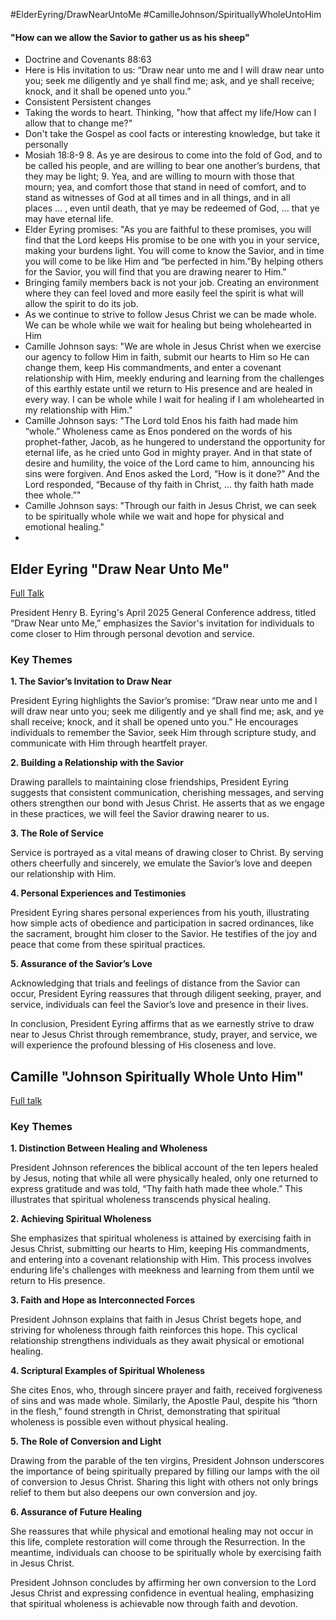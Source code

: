 #ElderEyring/DrawNearUntoMe #CamilleJohnson/SpirituallyWholeUntoHim

#### "How can we allow the Savior to gather us as his sheep"
- Doctrine and Covenants 88:63
- Here is His invitation to us: “Draw near unto me and I will draw near unto you; seek me diligently and ye shall find me; ask, and ye shall receive; knock, and it shall be opened unto you.”
- Consistent Persistent changes
- Taking the words to heart. Thinking, "how that affect my life/How can I allow that to change me?"
- Don't take the Gospel as cool facts or interesting knowledge, but take it personally
- Mosiah 18:8-9	
	8. As ye are desirous to come into the fold of God, and to be called his people, and are willing to bear one another’s burdens, that they may be light;
	9. Yea, and are willing to mourn with those that mourn; yea, and comfort those that stand in need of comfort, and to stand as witnesses of God at all times and in all things, and in all places … , even until death, that ye may be redeemed of God, … that ye may have eternal life.
- Elder Eyring promises:
	"As you are faithful to these promises, you will find that the Lord keeps His promise to be one with you in your service, making your burdens light. You will come to know the Savior, and in time you will come to be like Him and “be perfected in him.”By helping others for the Savior, you will find that you are drawing nearer to Him."
- Bringing family members back is not your job. Creating an environment where they can feel loved and more easily feel the spirit is what will allow the spirit to do its job.
- As we continue to strive to follow Jesus Christ we can be made whole. We can be whole while we wait for healing but being wholehearted in Him
- Camille Johnson says:
	"We are whole in Jesus Christ when we exercise our agency to follow Him in faith, submit our hearts to Him so He can change them, keep His commandments, and enter a covenant relationship with Him, meekly enduring and learning from the challenges of this earthly estate until we return to His presence and are healed in every way. I can be whole while I wait for healing if I am wholehearted in my relationship with Him."
- Camille Johnson says:
	"The Lord told Enos his faith had made him “whole.” Wholeness came as Enos pondered on the words of his prophet-father, Jacob, as he hungered to understand the opportunity for eternal life, as he cried unto God in mighty prayer. And in that state of desire and humility, the voice of the Lord came to him, announcing his sins were forgiven. And Enos asked the Lord, “How is it done?” And the Lord responded, “Because of thy faith in Christ, … thy faith hath made thee whole.”"
- Camille Johnson says:
	"Through our faith in Jesus Christ, we can seek to be spiritually whole while we wait and hope for physical and emotional healing."
- 
## Elder Eyring "Draw Near Unto Me"
[Full Talk](https://www.churchofjesuschrist.org/study/general-conference/2025/04/18eyring?lang=eng)

President Henry B. Eyring's April 2025 General Conference address, titled “Draw Near unto Me,” emphasizes the Savior's invitation for individuals to come closer to Him through personal devotion and service.

### Key Themes

**1. The Savior’s Invitation to Draw Near**

President Eyring highlights the Savior’s promise: “Draw near unto me and I will draw near unto you; seek me diligently and ye shall find me; ask, and ye shall receive; knock, and it shall be opened unto you.” He encourages individuals to remember the Savior, seek Him through scripture study, and communicate with Him through heartfelt prayer.

**2. Building a Relationship with the Savior**

Drawing parallels to maintaining close friendships, President Eyring suggests that consistent communication, cherishing messages, and serving others strengthen our bond with Jesus Christ. He asserts that as we engage in these practices, we will feel the Savior drawing nearer to us.

**3. The Role of Service**

Service is portrayed as a vital means of drawing closer to Christ. By serving others cheerfully and sincerely, we emulate the Savior’s love and deepen our relationship with Him.

**4. Personal Experiences and Testimonies**

President Eyring shares personal experiences from his youth, illustrating how simple acts of obedience and participation in sacred ordinances, like the sacrament, brought him closer to the Savior. He testifies of the joy and peace that come from these spiritual practices.

**5. Assurance of the Savior’s Love**

Acknowledging that trials and feelings of distance from the Savior can occur, President Eyring reassures that through diligent seeking, prayer, and service, individuals can feel the Savior’s love and presence in their lives.

In conclusion, President Eyring affirms that as we earnestly strive to draw near to Jesus Christ through remembrance, study, prayer, and service, we will experience the profound blessing of His closeness and love.

## Camille "Johnson Spiritually Whole Unto Him"
[Full talk](https://www.churchofjesuschrist.org/study/general-conference/2025/04/14johnson?lang=eng&utm_source=chatgpt.com "Spiritually Whole in Him")
### Key Themes

**1. Distinction Between Healing and Wholeness**

President Johnson references the biblical account of the ten lepers healed by Jesus, noting that while all were physically healed, only one returned to express gratitude and was told, “Thy faith hath made thee whole.” This illustrates that spiritual wholeness transcends physical healing.

**2. Achieving Spiritual Wholeness**

She emphasizes that spiritual wholeness is attained by exercising faith in Jesus Christ, submitting our hearts to Him, keeping His commandments, and entering into a covenant relationship with Him. This process involves enduring life's challenges with meekness and learning from them until we return to His presence.

**3. Faith and Hope as Interconnected Forces**

President Johnson explains that faith in Jesus Christ begets hope, and striving for wholeness through faith reinforces this hope. This cyclical relationship strengthens individuals as they await physical or emotional healing.

**4. Scriptural Examples of Spiritual Wholeness**

She cites Enos, who, through sincere prayer and faith, received forgiveness of sins and was made whole. Similarly, the Apostle Paul, despite his “thorn in the flesh,” found strength in Christ, demonstrating that spiritual wholeness is possible even without physical healing.

**5. The Role of Conversion and Light**

Drawing from the parable of the ten virgins, President Johnson underscores the importance of being spiritually prepared by filling our lamps with the oil of conversion to Jesus Christ. Sharing this light with others not only brings relief to them but also deepens our own conversion and joy.

**6. Assurance of Future Healing**

She reassures that while physical and emotional healing may not occur in this life, complete restoration will come through the Resurrection. In the meantime, individuals can choose to be spiritually whole by exercising faith in Jesus Christ.

President Johnson concludes by affirming her own conversion to the Lord Jesus Christ and expressing confidence in eventual healing, emphasizing that spiritual wholeness is achievable now through faith and devotion.

